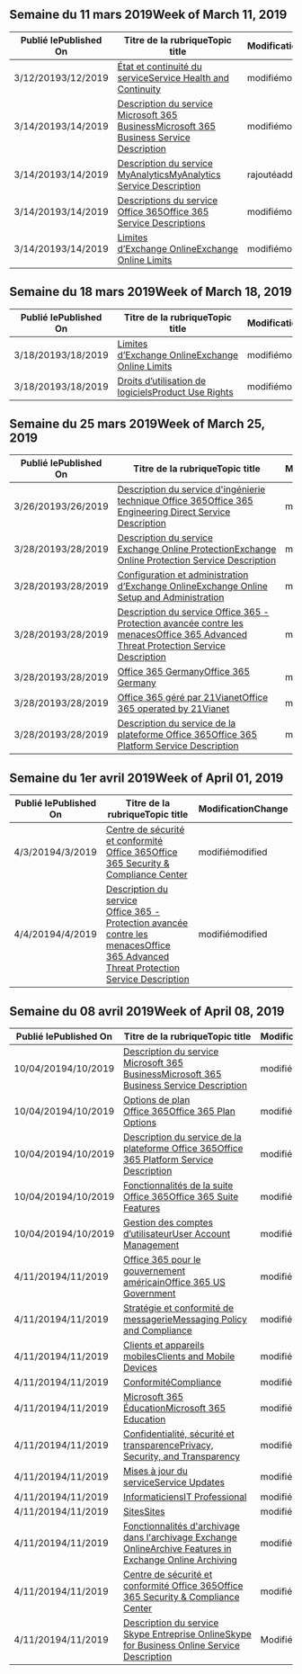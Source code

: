 <!-- This file is generated automatically each week. Changes made to this file will be overwritten.-->




## <a name="week-of-march-11-2019"></a><span data-ttu-id="58ac1-101">Semaine du 11 mars 2019</span><span class="sxs-lookup"><span data-stu-id="58ac1-101">Week of March 11, 2019</span></span>


| <span data-ttu-id="58ac1-102">Publié le</span><span class="sxs-lookup"><span data-stu-id="58ac1-102">Published On</span></span> |<span data-ttu-id="58ac1-103">Titre de la rubrique</span><span class="sxs-lookup"><span data-stu-id="58ac1-103">Topic title</span></span> | <span data-ttu-id="58ac1-104">Modification</span><span class="sxs-lookup"><span data-stu-id="58ac1-104">Change</span></span> |
|------|------------|--------|
| <span data-ttu-id="58ac1-105">3/12/2019</span><span class="sxs-lookup"><span data-stu-id="58ac1-105">3/12/2019</span></span> | [<span data-ttu-id="58ac1-106">État et continuité du service</span><span class="sxs-lookup"><span data-stu-id="58ac1-106">Service Health and Continuity</span></span>](/Office365/ServiceDescriptions/office-365-platform-service-description/service-health-and-continuity) | <span data-ttu-id="58ac1-107">modifié</span><span class="sxs-lookup"><span data-stu-id="58ac1-107">modified</span></span> |
| <span data-ttu-id="58ac1-108">3/14/2019</span><span class="sxs-lookup"><span data-stu-id="58ac1-108">3/14/2019</span></span> | [<span data-ttu-id="58ac1-109">Description du service Microsoft 365 Business</span><span class="sxs-lookup"><span data-stu-id="58ac1-109">Microsoft 365 Business Service Description</span></span>](/Office365/ServiceDescriptions/microsoft-365-business-service-description) | <span data-ttu-id="58ac1-110">modifié</span><span class="sxs-lookup"><span data-stu-id="58ac1-110">modified</span></span> |
| <span data-ttu-id="58ac1-111">3/14/2019</span><span class="sxs-lookup"><span data-stu-id="58ac1-111">3/14/2019</span></span> | [<span data-ttu-id="58ac1-112">Description du service MyAnalytics</span><span class="sxs-lookup"><span data-stu-id="58ac1-112">MyAnalytics Service Description</span></span>](/Office365/ServiceDescriptions/mya-service-description) | <span data-ttu-id="58ac1-113">rajouté</span><span class="sxs-lookup"><span data-stu-id="58ac1-113">added</span></span> |
| <span data-ttu-id="58ac1-114">3/14/2019</span><span class="sxs-lookup"><span data-stu-id="58ac1-114">3/14/2019</span></span> | [<span data-ttu-id="58ac1-115">Descriptions du service Office 365</span><span class="sxs-lookup"><span data-stu-id="58ac1-115">Office 365 Service Descriptions </span></span>](/Office365/ServiceDescriptions/office-365-service-descriptions-technet-library) | <span data-ttu-id="58ac1-116">modifié</span><span class="sxs-lookup"><span data-stu-id="58ac1-116">modified</span></span> |
| <span data-ttu-id="58ac1-117">3/14/2019</span><span class="sxs-lookup"><span data-stu-id="58ac1-117">3/14/2019</span></span> | [<span data-ttu-id="58ac1-118">Limites d’Exchange Online</span><span class="sxs-lookup"><span data-stu-id="58ac1-118">Exchange Online Limits</span></span>](/Office365/ServiceDescriptions/exchange-online-service-description/exchange-online-limits) | <span data-ttu-id="58ac1-119">modifié</span><span class="sxs-lookup"><span data-stu-id="58ac1-119">modified</span></span> |


## <a name="week-of-march-18-2019"></a><span data-ttu-id="58ac1-120">Semaine du 18 mars 2019</span><span class="sxs-lookup"><span data-stu-id="58ac1-120">Week of March 18, 2019</span></span>


| <span data-ttu-id="58ac1-121">Publié le</span><span class="sxs-lookup"><span data-stu-id="58ac1-121">Published On</span></span> |<span data-ttu-id="58ac1-122">Titre de la rubrique</span><span class="sxs-lookup"><span data-stu-id="58ac1-122">Topic title</span></span> | <span data-ttu-id="58ac1-123">Modification</span><span class="sxs-lookup"><span data-stu-id="58ac1-123">Change</span></span> |
|------|------------|--------|
| <span data-ttu-id="58ac1-124">3/18/2019</span><span class="sxs-lookup"><span data-stu-id="58ac1-124">3/18/2019</span></span> | [<span data-ttu-id="58ac1-125">Limites d’Exchange Online</span><span class="sxs-lookup"><span data-stu-id="58ac1-125">Exchange Online Limits</span></span>](/Office365/ServiceDescriptions/exchange-online-service-description/exchange-online-limits) | <span data-ttu-id="58ac1-126">modifié</span><span class="sxs-lookup"><span data-stu-id="58ac1-126">modified</span></span> |
| <span data-ttu-id="58ac1-127">3/18/2019</span><span class="sxs-lookup"><span data-stu-id="58ac1-127">3/18/2019</span></span> | [<span data-ttu-id="58ac1-128">Droits d’utilisation de logiciels</span><span class="sxs-lookup"><span data-stu-id="58ac1-128">Product Use Rights</span></span>](/Office365/ServiceDescriptions/office-365-platform-service-description/product-use-rights) | <span data-ttu-id="58ac1-129">modifié</span><span class="sxs-lookup"><span data-stu-id="58ac1-129">modified</span></span> |


## <a name="week-of-march-25-2019"></a><span data-ttu-id="58ac1-130">Semaine du 25 mars 2019</span><span class="sxs-lookup"><span data-stu-id="58ac1-130">Week of March 25, 2019</span></span>


| <span data-ttu-id="58ac1-131">Publié le</span><span class="sxs-lookup"><span data-stu-id="58ac1-131">Published On</span></span> |<span data-ttu-id="58ac1-132">Titre de la rubrique</span><span class="sxs-lookup"><span data-stu-id="58ac1-132">Topic title</span></span> | <span data-ttu-id="58ac1-133">Modification</span><span class="sxs-lookup"><span data-stu-id="58ac1-133">Change</span></span> |
|------|------------|--------|
| <span data-ttu-id="58ac1-134">3/26/2019</span><span class="sxs-lookup"><span data-stu-id="58ac1-134">3/26/2019</span></span> | [<span data-ttu-id="58ac1-135">Description du service d'ingénierie technique Office 365</span><span class="sxs-lookup"><span data-stu-id="58ac1-135">Office 365 Engineering Direct Service Description</span></span>](/Office365/ServiceDescriptions/office-365-engineering-direct-service-description) | <span data-ttu-id="58ac1-136">modifié</span><span class="sxs-lookup"><span data-stu-id="58ac1-136">modified</span></span> |
| <span data-ttu-id="58ac1-137">3/28/2019</span><span class="sxs-lookup"><span data-stu-id="58ac1-137">3/28/2019</span></span> | [<span data-ttu-id="58ac1-138">Description du service Exchange Online Protection</span><span class="sxs-lookup"><span data-stu-id="58ac1-138">Exchange Online Protection Service Description</span></span>](/Office365/ServiceDescriptions/exchange-online-protection-service-description/exchange-online-protection-service-description) | <span data-ttu-id="58ac1-139">modifié</span><span class="sxs-lookup"><span data-stu-id="58ac1-139">modified</span></span> |
| <span data-ttu-id="58ac1-140">3/28/2019</span><span class="sxs-lookup"><span data-stu-id="58ac1-140">3/28/2019</span></span> | [<span data-ttu-id="58ac1-141">Configuration et administration d’Exchange Online</span><span class="sxs-lookup"><span data-stu-id="58ac1-141">Exchange Online Setup and Administration</span></span>](/Office365/ServiceDescriptions/exchange-online-service-description/exchange-online-setup-and-administration) | <span data-ttu-id="58ac1-142">modifié</span><span class="sxs-lookup"><span data-stu-id="58ac1-142">modified</span></span> |
| <span data-ttu-id="58ac1-143">3/28/2019</span><span class="sxs-lookup"><span data-stu-id="58ac1-143">3/28/2019</span></span> | [<span data-ttu-id="58ac1-144">Description du service Office 365 - Protection avancée contre les menaces</span><span class="sxs-lookup"><span data-stu-id="58ac1-144">Office 365 Advanced Threat Protection Service Description</span></span>](/Office365/ServiceDescriptions/office-365-advanced-threat-protection-service-description) | <span data-ttu-id="58ac1-145">modifié</span><span class="sxs-lookup"><span data-stu-id="58ac1-145">modified</span></span> |
| <span data-ttu-id="58ac1-146">3/28/2019</span><span class="sxs-lookup"><span data-stu-id="58ac1-146">3/28/2019</span></span> | [<span data-ttu-id="58ac1-147">Office 365 Germany</span><span class="sxs-lookup"><span data-stu-id="58ac1-147">Office 365 Germany</span></span>](/Office365/ServiceDescriptions/office-365-platform-service-description/office-365-germany) | <span data-ttu-id="58ac1-148">modifié</span><span class="sxs-lookup"><span data-stu-id="58ac1-148">modified</span></span> |
| <span data-ttu-id="58ac1-149">3/28/2019</span><span class="sxs-lookup"><span data-stu-id="58ac1-149">3/28/2019</span></span> | [<span data-ttu-id="58ac1-150">Office 365 géré par 21Vianet</span><span class="sxs-lookup"><span data-stu-id="58ac1-150">Office 365 operated by 21Vianet</span></span>](/Office365/ServiceDescriptions/office-365-platform-service-description/office-365-operated-by-21vianet) | <span data-ttu-id="58ac1-151">modifié</span><span class="sxs-lookup"><span data-stu-id="58ac1-151">modified</span></span> |
| <span data-ttu-id="58ac1-152">3/28/2019</span><span class="sxs-lookup"><span data-stu-id="58ac1-152">3/28/2019</span></span> | [<span data-ttu-id="58ac1-153">Description du service de la plateforme Office 365</span><span class="sxs-lookup"><span data-stu-id="58ac1-153">Office 365 Platform Service Description</span></span>](/Office365/ServiceDescriptions/office-365-platform-service-description/office-365-platform-service-description) | <span data-ttu-id="58ac1-154">modifié</span><span class="sxs-lookup"><span data-stu-id="58ac1-154">modified</span></span> |


## <a name="week-of-april-01-2019"></a><span data-ttu-id="58ac1-155">Semaine du 1er avril 2019</span><span class="sxs-lookup"><span data-stu-id="58ac1-155">Week of April 01, 2019</span></span>


| <span data-ttu-id="58ac1-156">Publié le</span><span class="sxs-lookup"><span data-stu-id="58ac1-156">Published On</span></span> |<span data-ttu-id="58ac1-157">Titre de la rubrique</span><span class="sxs-lookup"><span data-stu-id="58ac1-157">Topic title</span></span> | <span data-ttu-id="58ac1-158">Modification</span><span class="sxs-lookup"><span data-stu-id="58ac1-158">Change</span></span> |
|------|------------|--------|
| <span data-ttu-id="58ac1-159">4/3/2019</span><span class="sxs-lookup"><span data-stu-id="58ac1-159">4/3/2019</span></span> | [<span data-ttu-id="58ac1-160">Centre de sécurité et conformité Office 365</span><span class="sxs-lookup"><span data-stu-id="58ac1-160">Office 365 Security & Compliance Center</span></span>](/Office365/ServiceDescriptions/office-365-platform-service-description/office-365-securitycompliance-center) | <span data-ttu-id="58ac1-161">modifié</span><span class="sxs-lookup"><span data-stu-id="58ac1-161">modified</span></span> |
| <span data-ttu-id="58ac1-162">4/4/2019</span><span class="sxs-lookup"><span data-stu-id="58ac1-162">4/4/2019</span></span> | [<span data-ttu-id="58ac1-163">Description du service Office 365 - Protection avancée contre les menaces</span><span class="sxs-lookup"><span data-stu-id="58ac1-163">Office 365 Advanced Threat Protection Service Description</span></span>](/Office365/ServiceDescriptions/office-365-advanced-threat-protection-service-description) | <span data-ttu-id="58ac1-164">modifié</span><span class="sxs-lookup"><span data-stu-id="58ac1-164">modified</span></span> |


## <a name="week-of-april-08-2019"></a><span data-ttu-id="58ac1-165">Semaine du 08 avril 2019</span><span class="sxs-lookup"><span data-stu-id="58ac1-165">Week of April 08, 2019</span></span>


| <span data-ttu-id="58ac1-166">Publié le</span><span class="sxs-lookup"><span data-stu-id="58ac1-166">Published On</span></span> |<span data-ttu-id="58ac1-167">Titre de la rubrique</span><span class="sxs-lookup"><span data-stu-id="58ac1-167">Topic title</span></span> | <span data-ttu-id="58ac1-168">Modification</span><span class="sxs-lookup"><span data-stu-id="58ac1-168">Change</span></span> |
|------|------------|--------|
| <span data-ttu-id="58ac1-169">10/04/2019</span><span class="sxs-lookup"><span data-stu-id="58ac1-169">4/10/2019</span></span> | [<span data-ttu-id="58ac1-170">Description du service Microsoft 365 Business</span><span class="sxs-lookup"><span data-stu-id="58ac1-170">Microsoft 365 Business Service Description</span></span>](/Office365/ServiceDescriptions/microsoft-365-business-service-description) | <span data-ttu-id="58ac1-171">modifié</span><span class="sxs-lookup"><span data-stu-id="58ac1-171">modified</span></span> |
| <span data-ttu-id="58ac1-172">10/04/2019</span><span class="sxs-lookup"><span data-stu-id="58ac1-172">4/10/2019</span></span> | [<span data-ttu-id="58ac1-173">Options de plan Office 365</span><span class="sxs-lookup"><span data-stu-id="58ac1-173">Office 365 Plan Options</span></span>](/Office365/ServiceDescriptions/office-365-platform-service-description/office-365-plan-options) | <span data-ttu-id="58ac1-174">modifié</span><span class="sxs-lookup"><span data-stu-id="58ac1-174">modified</span></span> |
| <span data-ttu-id="58ac1-175">10/04/2019</span><span class="sxs-lookup"><span data-stu-id="58ac1-175">4/10/2019</span></span> | [<span data-ttu-id="58ac1-176">Description du service de la plateforme Office 365</span><span class="sxs-lookup"><span data-stu-id="58ac1-176">Office 365 Platform Service Description</span></span>](/Office365/ServiceDescriptions/office-365-platform-service-description/office-365-platform-service-description) | <span data-ttu-id="58ac1-177">modifié</span><span class="sxs-lookup"><span data-stu-id="58ac1-177">modified</span></span> |
| <span data-ttu-id="58ac1-178">10/04/2019</span><span class="sxs-lookup"><span data-stu-id="58ac1-178">4/10/2019</span></span> | [<span data-ttu-id="58ac1-179">Fonctionnalités de la suite Office 365</span><span class="sxs-lookup"><span data-stu-id="58ac1-179">Office 365 Suite Features</span></span>](/Office365/ServiceDescriptions/office-365-platform-service-description/office-365-suite-features) | <span data-ttu-id="58ac1-180">modifié</span><span class="sxs-lookup"><span data-stu-id="58ac1-180">modified</span></span> |
| <span data-ttu-id="58ac1-181">10/04/2019</span><span class="sxs-lookup"><span data-stu-id="58ac1-181">4/10/2019</span></span> | [<span data-ttu-id="58ac1-182">Gestion des comptes d’utilisateur</span><span class="sxs-lookup"><span data-stu-id="58ac1-182">User Account Management</span></span>](/Office365/ServiceDescriptions/office-365-platform-service-description/user-account-management) | <span data-ttu-id="58ac1-183">modifié</span><span class="sxs-lookup"><span data-stu-id="58ac1-183">modified</span></span> |
| <span data-ttu-id="58ac1-184">4/11/2019</span><span class="sxs-lookup"><span data-stu-id="58ac1-184">4/11/2019</span></span> | [<span data-ttu-id="58ac1-185">Office 365 pour le gouvernement américain</span><span class="sxs-lookup"><span data-stu-id="58ac1-185">Office 365 US Government</span></span>](/Office365/ServiceDescriptions/office-365-platform-service-description/office-365-us-government/office-365-us-government) | <span data-ttu-id="58ac1-186">modifié</span><span class="sxs-lookup"><span data-stu-id="58ac1-186">modified</span></span> |
| <span data-ttu-id="58ac1-187">4/11/2019</span><span class="sxs-lookup"><span data-stu-id="58ac1-187">4/11/2019</span></span> | [<span data-ttu-id="58ac1-188">Stratégie et conformité de messagerie</span><span class="sxs-lookup"><span data-stu-id="58ac1-188">Messaging Policy and Compliance</span></span>](/Office365/ServiceDescriptions/exchange-online-protection-service-description/messaging-policy-and-compliance-servicedesc) | <span data-ttu-id="58ac1-189">modifié</span><span class="sxs-lookup"><span data-stu-id="58ac1-189">modified</span></span> |
| <span data-ttu-id="58ac1-190">4/11/2019</span><span class="sxs-lookup"><span data-stu-id="58ac1-190">4/11/2019</span></span> | [<span data-ttu-id="58ac1-191">Clients et appareils mobiles</span><span class="sxs-lookup"><span data-stu-id="58ac1-191">Clients and Mobile Devices</span></span>](/Office365/ServiceDescriptions/exchange-online-service-description/clients-and-mobile-devices) | <span data-ttu-id="58ac1-192">modifié</span><span class="sxs-lookup"><span data-stu-id="58ac1-192">modified</span></span> |
| <span data-ttu-id="58ac1-193">4/11/2019</span><span class="sxs-lookup"><span data-stu-id="58ac1-193">4/11/2019</span></span> | [<span data-ttu-id="58ac1-194">Conformité</span><span class="sxs-lookup"><span data-stu-id="58ac1-194">Compliance</span></span>](/Office365/ServiceDescriptions/office-365-platform-service-description/compliance-servicedesc) | <span data-ttu-id="58ac1-195">modifié</span><span class="sxs-lookup"><span data-stu-id="58ac1-195">modified</span></span> |
| <span data-ttu-id="58ac1-196">4/11/2019</span><span class="sxs-lookup"><span data-stu-id="58ac1-196">4/11/2019</span></span> | [<span data-ttu-id="58ac1-197">Microsoft 365 Éducation</span><span class="sxs-lookup"><span data-stu-id="58ac1-197">Microsoft 365 Education</span></span>](/Office365/ServiceDescriptions/office-365-platform-service-description/microsoft-365-education) | <span data-ttu-id="58ac1-198">modifié</span><span class="sxs-lookup"><span data-stu-id="58ac1-198">modified</span></span> |
| <span data-ttu-id="58ac1-199">4/11/2019</span><span class="sxs-lookup"><span data-stu-id="58ac1-199">4/11/2019</span></span> | [<span data-ttu-id="58ac1-200">Confidentialité, sécurité et transparence</span><span class="sxs-lookup"><span data-stu-id="58ac1-200">Privacy, Security, and Transparency</span></span>](/Office365/ServiceDescriptions/office-365-platform-service-description/privacy-security-and-transparency) | <span data-ttu-id="58ac1-201">modifié</span><span class="sxs-lookup"><span data-stu-id="58ac1-201">modified</span></span> |
| <span data-ttu-id="58ac1-202">4/11/2019</span><span class="sxs-lookup"><span data-stu-id="58ac1-202">4/11/2019</span></span> | [<span data-ttu-id="58ac1-203">Mises à jour du service</span><span class="sxs-lookup"><span data-stu-id="58ac1-203">Service Updates</span></span>](/Office365/ServiceDescriptions/office-365-platform-service-description/service-updates) | <span data-ttu-id="58ac1-204">modifié</span><span class="sxs-lookup"><span data-stu-id="58ac1-204">modified</span></span> |
| <span data-ttu-id="58ac1-205">4/11/2019</span><span class="sxs-lookup"><span data-stu-id="58ac1-205">4/11/2019</span></span> | [<span data-ttu-id="58ac1-206">Informaticiens</span><span class="sxs-lookup"><span data-stu-id="58ac1-206">IT Professional</span></span>](/Office365/ServiceDescriptions/sharepoint-online-service-description/it-professional) | <span data-ttu-id="58ac1-207">modifié</span><span class="sxs-lookup"><span data-stu-id="58ac1-207">modified</span></span> |
| <span data-ttu-id="58ac1-208">4/11/2019</span><span class="sxs-lookup"><span data-stu-id="58ac1-208">4/11/2019</span></span> | [<span data-ttu-id="58ac1-209">Sites</span><span class="sxs-lookup"><span data-stu-id="58ac1-209">Sites</span></span>](/Office365/ServiceDescriptions/sharepoint-online-service-description/sites-servicedesc) | <span data-ttu-id="58ac1-210">modifié</span><span class="sxs-lookup"><span data-stu-id="58ac1-210">modified</span></span> |
| <span data-ttu-id="58ac1-211">4/11/2019</span><span class="sxs-lookup"><span data-stu-id="58ac1-211">4/11/2019</span></span> | [<span data-ttu-id="58ac1-212">Fonctionnalités d'archivage dans l'archivage Exchange Online</span><span class="sxs-lookup"><span data-stu-id="58ac1-212">Archive Features in Exchange Online Archiving</span></span>](/Office365/ServiceDescriptions/exchange-online-archiving-service-description/archive-features) | <span data-ttu-id="58ac1-213">modifié</span><span class="sxs-lookup"><span data-stu-id="58ac1-213">modified</span></span> |
| <span data-ttu-id="58ac1-214">4/11/2019</span><span class="sxs-lookup"><span data-stu-id="58ac1-214">4/11/2019</span></span> | [<span data-ttu-id="58ac1-215">Centre de sécurité et conformité Office 365</span><span class="sxs-lookup"><span data-stu-id="58ac1-215">Office 365 Security & Compliance Center</span></span>](/Office365/ServiceDescriptions/office-365-platform-service-description/office-365-securitycompliance-center) | <span data-ttu-id="58ac1-216">modifié</span><span class="sxs-lookup"><span data-stu-id="58ac1-216">modified</span></span> |
| <span data-ttu-id="58ac1-217">4/11/2019</span><span class="sxs-lookup"><span data-stu-id="58ac1-217">4/11/2019</span></span> | [<span data-ttu-id="58ac1-218">Description du service Skype Entreprise Online</span><span class="sxs-lookup"><span data-stu-id="58ac1-218">Skype for Business Online Service Description</span></span>](/Office365/ServiceDescriptions/skype-for-business-online-service-description/skype-for-business-online-service-description) | <span data-ttu-id="58ac1-219">Modifié le</span><span class="sxs-lookup"><span data-stu-id="58ac1-219">modified</span></span> |
